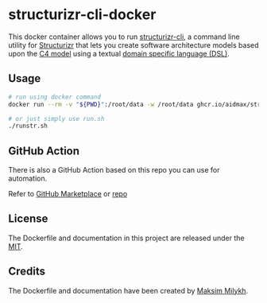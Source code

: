 # structurizr-cli-docker

This docker container allows you to run [structurizr-cli](https://github.com/structurizr/cli), a command line utility for [Structurizr](https://structurizr.com/) that lets you create software architecture models based upon the [C4 model](https://c4model.com/) using a textual [domain specific language (DSL)](https://github.com/structurizr/dsl).

## Usage

```bash
# run using docker command
docker run --rm -v "${PWD}":/root/data -w /root/data ghcr.io/aidmax/structurizr-cli-docker:latest

# or just simply use run.sh
./runstr.sh
```

## GitHub Action

There is also a GitHub Action based on this repo you can use for automation.

Refer to [GitHub Marketplace](https://github.com/marketplace/actions/structurizr-cli-action) or [repo](https://github.com/aidmax/structurizr-cli-action)

## License

The Dockerfile and documentation in this project are released under the [MIT](license).

## Credits

The Dockerfile and documentation have been created by [Maksim Milykh](https://github.com/aidmax).
